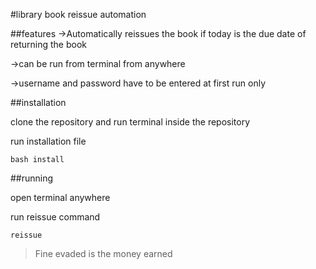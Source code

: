 #library book reissue automation

##features
->Automatically reissues the book if today is the due date of returning the book

->can be run from terminal from anywhere

->username and password have to be entered at first run only

##installation

clone the repository and run terminal inside the repository

run installation file

`bash install`

##running

open terminal anywhere 

run reissue command

`reissue`

>Fine evaded is the money earned
